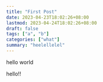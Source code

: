 ```yaml
---
title: "First Post"
date: 2023-04-23T18:02:26+08:00
lastmod: 2023-04-24T18:02:26+08:00
draft: false
tags: ["a", "b"]
categories: ["what"]
summary: "heelellelel"
---
```


hello world

hello!!
